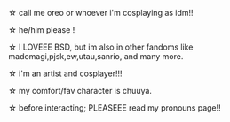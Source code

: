 ☆ call me oreo or whoever i'm cosplaying as idm!!

☆ he/him please !

☆ I LOVEEE BSD, but im also in other fandoms like madomagi,pjsk,ew,utau,sanrio, and many more.

☆ i'm an artist and cosplayer!!!

☆ my comfort/fav character is chuuya.

☆ before interacting; PLEASEEE read my pronouns page!!
